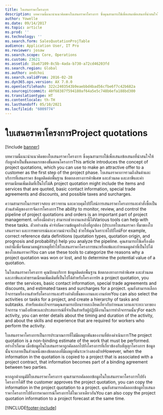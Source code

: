 ```yaml
---
title: ใบเสนอราคาโครงการ
description: บทความนี้แนะนำแนวคิดของใบเสนอราคาโครงการ ซึ่งคุณสามารถใช้เพื่อเสนอข้อเสนอที่น่าสนใจให้กับลูกค้าเป็นขั้นตอนแรกของขั้นตอนโครงการ ใบเสนอราคาอาจรวมถึงสินค้าและบริการที่เสนอราคา ข้อมูลติดต่อพื้นฐาน ข้อตกลงทางการค้าพิเศษ และส่วนลด และภาษีและค่าธรรมเนียมเพิ่มเติมที่เป็นไปได้
author: Yowelle
ms.date: 09/14/2017
ms.topic: article
ms.prod: ''
ms.technology: ''
ms.search.form: SalesQuotationProjTable
audience: Application User, IT Pro
ms.reviewer: josaw
ms.search.scope: Core, Operations
ms.custom: 23621
ms.assetid: 1ba67109-8c5b-4ada-b730-a72cd46203fd
ms.search.region: Global
ms.author: andchoi
ms.search.validFrom: 2016-02-28
ms.dyn365.ops.version: AX 7.0.0
ms.openlocfilehash: 322c2403543b9eaebbd4bad56cfbe6f7c42b682a
ms.sourcegitcommit: 40f68387f594180af64a5e5c748b6efa188bd300
ms.translationtype: HT
ms.contentlocale: th-TH
ms.lasthandoff: 05/10/2021
ms.locfileid: "6009774"
---
```

# <a name="project-quotations"></a><span data-ttu-id="01906-104">ใบเสนอราคาโครงการ</span><span class="sxs-lookup"><span data-stu-id="01906-104">Project quotations</span></span>

[!include [banner](../includes/banner.md)]

<span data-ttu-id="01906-105">บทความนี้แนะนำแนวคิดของใบเสนอราคาโครงการ ซึ่งคุณสามารถใช้เพื่อเสนอข้อเสนอที่น่าสนใจให้กับลูกค้าเป็นขั้นตอนแรกของขั้นตอนโครงการ</span><span class="sxs-lookup"><span data-stu-id="01906-105">This article introduces the concept of project quotations, which you can use to make an attractive offer to a customer as the first step of the project phase.</span></span> <span data-ttu-id="01906-106">ใบเสนอราคาอาจรวมถึงสินค้าและบริการที่เสนอราคา ข้อมูลติดต่อพื้นฐาน ข้อตกลงทางการค้าพิเศษ และส่วนลด และภาษีและค่าธรรมเนียมเพิ่มเติมที่เป็นไปได้</span><span class="sxs-lookup"><span data-stu-id="01906-106">A project quotation might include the items and services that are quoted, basic contact information, special trade agreements and discounts, and possible taxes and surcharges.</span></span> 

<span data-ttu-id="01906-107">ความสามารถในการตรวจสอบ ตรวจทาน และควบคุมไปป์ไลน์การเสนอราคาโครงการและคำสั่งซื้อเป็นส่วนสำคัญของการจัดการโครงการ</span><span class="sxs-lookup"><span data-stu-id="01906-107">The ability to monitor, review, and control the pipeline of project quotations and orders is an important part of project management.</span></span> <span data-ttu-id="01906-108">เครื่องมือต่างๆ สามารถช่วยงานเหล่านี้ได้</span><span class="sxs-lookup"><span data-stu-id="01906-108">Various tools can help with these tasks.</span></span> <span data-ttu-id="01906-109">ตัวอย่างเช่น คำจำกัดความข้อมูลอ้างอิงที่ถูกต้อง (ประเภทใบเสนอราคา ที่มาของใบเสนอราคา และการพยากรณ์และความน่าจะเป็น) ช่วยให้คุณวิเคราะห์ไปป์ไลน์</span><span class="sxs-lookup"><span data-stu-id="01906-109">For example, correct reference data definitions (quotation types, quotation origin, and prognosis and probability) help you analyze the pipeline.</span></span> <span data-ttu-id="01906-110">คุณสามารถใช้เครื่องมือเหล่านี้เพื่อจัดหมวดหมู่สาเหตุที่ทำให้ใบเสนอราคาโครงการชนะหรือแพ้และกำหนดมูลค่าที่เป็นไปได้ของใบเสนอราคา</span><span class="sxs-lookup"><span data-stu-id="01906-110">You can use these tools to categorize the reasons why a project quotation was won or lost, and to determine the potential value of a quotation.</span></span> 

<span data-ttu-id="01906-111">ในใบเสนอราคาโครงการ คุณป้อนบริการ ข้อมูลติดต่อพื้นฐาน ข้อตกลงทางการค้าพิเศษ และส่วนลด และภาษีและค่าธรรมเนียมเพิ่มเติมที่เป็นไปได้สำหรับโครงการ</span><span class="sxs-lookup"><span data-stu-id="01906-111">In a project quotation, you enter the services, basic contact information, special trade agreements and discounts, and estimated taxes and surcharges for a project.</span></span> <span data-ttu-id="01906-112">คุณยังสามารถเลือกกิจกรรมหรืองานสำหรับโครงการและสร้างลำดับชั้นของงานและงานย่อย</span><span class="sxs-lookup"><span data-stu-id="01906-112">You can also select the activities or tasks for a project, and create a hierarchy of tasks and subtasks.</span></span> <span data-ttu-id="01906-113">สำหรับแต่ละกิจกรรมคุณสามารถป้อนรายละเอียดเกี่ยวกับกำหนดเวลาและระยะเวลาของกิจกรรม รวมถึงทักษะและประสบการณ์ที่จำเป็นสำหรับผู้ปฏิบัติงานในการทำกิจกรรมนั้นๆ</span><span class="sxs-lookup"><span data-stu-id="01906-113">For each activity, you can enter details about the timing and duration of the activity, and about the skills and experience that are required for workers who perform the activity.</span></span> 

<span data-ttu-id="01906-114">ใบเสนอราคาโครงการเป็นการประมาณการที่ไม่มีผลผูกพันของงานที่ต้องดำเนินการ</span><span class="sxs-lookup"><span data-stu-id="01906-114">The project quotation is a non-binding estimate of the work that must be performed.</span></span> <span data-ttu-id="01906-115">อย่างไรก็ตาม เมื่อข้อมูลในใบเสนอราคาถูกคัดลอกไปยังโครงการที่เกี่ยวข้องกับสัญญาโครงการ ข้อมูลนั้นจะกลายเป็นส่วนหนึ่งของข้อตกลงที่มีผลผูกพันระหว่างสองฝ่าย</span><span class="sxs-lookup"><span data-stu-id="01906-115">However, when the information in the quotation is copied to a project that is associated with a project contract, that information becomes part of a binding agreement between two parties.</span></span> 

<span data-ttu-id="01906-116">หากลูกค้าอนุมัติใบเสนอราคาโครงการ คุณสามารถคัดลอกข้อมูลในใบเสนอราคาโครงการไปยังโครงการได้</span><span class="sxs-lookup"><span data-stu-id="01906-116">If the customer approves the project quotation, you can copy the information in the project quotation to a project.</span></span> <span data-ttu-id="01906-117">คุณยังสามารถคัดลอกข้อมูลใบเสนอราคาโครงการไปยังการคาดการณ์โครงการได้ในเวลาเดียวกัน</span><span class="sxs-lookup"><span data-stu-id="01906-117">You can also copy the project quotation information to a project forecast at the same time.</span></span>





[!INCLUDE[footer-include](../includes/footer-banner.md)]